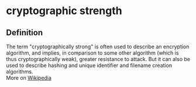 # cryptographic strength
## Definition
The term "cryptographically strong" is often used to describe an encryption algorithm, and implies, in comparison to some other algorithm (which is thus cryptographically weak), greater resistance to attack. But it can also be used to describe hashing and unique identifier and filename creation algorithms.  
More on [Wikipedia](https://en.wikipedia.org/wiki/Strong_cryptography)